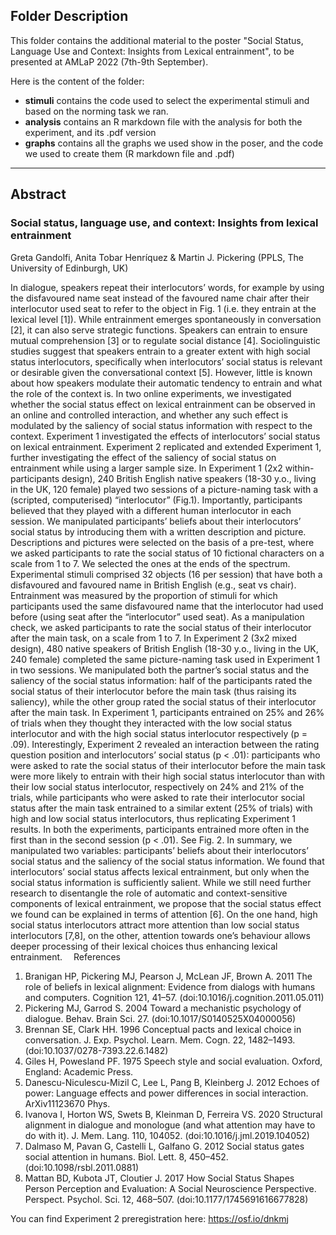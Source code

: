 ## Folder Description
This folder contains the additional material to the poster "Social Status, Language Use and Context: Insights from Lexical entrainment", to be presented at AMLaP 2022 (7th-9th September). 

Here is the content of the folder: 
* __stimuli__ contains the code used to select the experimental stimuli and based on the norming task we ran. 
* __analysis__ contains an R markdown file with the analysis for both the experiment, and its .pdf version
* __graphs__ contains all the graphs we used show in the poser, and the code we used to create them (R markdown file and .pdf)

_____

## Abstract

### Social status, language use, and context: Insights from lexical entrainment

Greta Gandolfi, Anita Tobar Henríquez & Martin J. Pickering (PPLS, The University of Edinburgh, UK)

In dialogue, speakers repeat their interlocutors’ words, for example by using the disfavoured name seat instead of the favoured name chair after their interlocutor used seat to refer to the object in Fig. 1 (i.e. they entrain at the lexical level [1]). While entrainment emerges spontaneously in conversation [2], it can also serve strategic functions. Speakers can entrain to ensure mutual comprehension [3] or to regulate social distance [4]. Sociolinguistic studies suggest that speakers entrain to a greater extent with high social status interlocutors, specifically when interlocutors’ social status is relevant or desirable given the conversational context [5]. However, little is known about how speakers modulate their automatic tendency to entrain and what the role of the context is. 
In two online experiments, we investigated whether the social status effect on lexical entrainment can be observed in an online and controlled interaction, and whether any such effect is modulated by the saliency of social status information with respect to the context. Experiment 1 investigated the effects of interlocutors’ social status on lexical entrainment. Experiment 2 replicated and extended Experiment 1, further investigating the effect of the saliency of social status on entrainment while using a larger sample size. 
In Experiment 1 (2x2 within-participants design), 240 British English native speakers (18-30 y.o., living in the UK, 120 female) played two sessions of a picture-naming task with a (scripted, computerised) “interlocutor” (Fig.1). Importantly, participants believed that they played with a different human interlocutor in each session. We manipulated participants’ beliefs about their interlocutors’ social status by introducing them with a written description and picture. Descriptions and pictures were selected on the basis of a pre-test, where we asked participants to rate the social status of 10 fictional characters on a scale from 1 to 7. We selected the ones at the ends of the spectrum. Experimental stimuli comprised 32 objects (16 per session) that have both a disfavoured and favoured name in British English (e.g., seat vs chair). Entrainment was measured by the proportion of stimuli for which participants used the same disfavoured name that the interlocutor had used before (using seat after the “interlocutor” used seat). As a manipulation check, we asked participants to rate the social status of their interlocutor after the main task, on a scale from 1 to 7. In Experiment 2 (3x2 mixed design), 480 native speakers of British English (18-30 y.o., living in the UK, 240 female) completed the same picture-naming task used in Experiment 1 in two sessions. We manipulated both the partner’s social status and the saliency of the social status information: half of the participants rated the social status of their interlocutor before the main task (thus raising its saliency), while the other group rated the social status of their interlocutor after the main task. 
	In Experiment 1, participants entrained on 25% and 26% of trials when they thought they interacted with the low social status interlocutor and with the high social status interlocutor respectively (p = .09). Interestingly, Experiment 2 revealed an interaction between the rating question position and interlocutors’ social status (p < .01): participants who were asked to rate the social status of their interlocutor before the main task were more likely to entrain with their high social status interlocutor than with their low social status interlocutor, respectively on 24% and 21% of the trials, while participants who were asked to rate their interlocutor social status after the main task entrained to a similar extent (25% of trials) with high and low social status interlocutors, thus replicating Experiment 1 results. In both the experiments, participants entrained more often in the first than in the second session (p < .01). See Fig. 2. 
	In summary, we manipulated two variables: participants’ beliefs about their interlocutors’ social status and the saliency of the social status information. We found that interlocutors’ social status affects lexical entrainment, but only when the social status information is sufficiently salient. While we still need further research to disentangle the role of automatic and context-sensitive components of lexical entrainment, we propose that the social status effect we found can be explained in terms of attention [6]. On the one hand, high social status interlocutors attract more attention than low social status interlocutors [7,8], on the other, attention towards one’s behaviour allows deeper processing of their lexical choices thus enhancing lexical entrainment. 
References
 
1.	Branigan HP, Pickering MJ, Pearson J, McLean JF, Brown A. 2011 The role of beliefs in lexical alignment: Evidence from dialogs with humans and computers. Cognition 121, 41–57. (doi:10.1016/j.cognition.2011.05.011)
2.	Pickering MJ, Garrod S. 2004 Toward a mechanistic psychology of dialogue. Behav. Brain Sci. 27. (doi:10.1017/S0140525X04000056)
3.	Brennan SE, Clark HH. 1996 Conceptual pacts and lexical choice in conversation. J. Exp. Psychol. Learn. Mem. Cogn. 22, 1482–1493. (doi:10.1037/0278-7393.22.6.1482)
4.	Giles H, Powesland PF. 1975 Speech style and social evaluation. Oxford,  England: Academic Press. 
5.	Danescu-Niculescu-Mizil C, Lee L, Pang B, Kleinberg J. 2012 Echoes of power: Language effects and power differences in social interaction. ArXiv11123670 Phys. 
6.	Ivanova I, Horton WS, Swets B, Kleinman D, Ferreira VS. 2020 Structural alignment in dialogue and monologue (and what attention may have to do with it). J. Mem. Lang. 110, 104052. (doi:10.1016/j.jml.2019.104052)
7.	Dalmaso M, Pavan G, Castelli L, Galfano G. 2012 Social status gates social attention in humans. Biol. Lett. 8, 450–452. (doi:10.1098/rsbl.2011.0881)
8.	Mattan BD, Kubota JT, Cloutier J. 2017 How Social Status Shapes Person Perception and Evaluation: A Social Neuroscience Perspective. Perspect. Psychol. Sci. 12, 468–507. (doi:10.1177/1745691616677828)

You can find Experiment 2 preregistration here: https://osf.io/dnkmj

